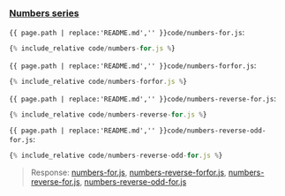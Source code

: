 ### [Numbers series](code.zip)

`{{ page.path | replace:'README.md','' }}code/numbers-for.js`:

```js
{% include_relative code/numbers-for.js %}
```

`{{ page.path | replace:'README.md','' }}code/numbers-forfor.js`:

```js
{% include_relative code/numbers-forfor.js %}
```

`{{ page.path | replace:'README.md','' }}code/numbers-reverse-for.js`:

```js
{% include_relative code/numbers-reverse-for.js %}
```

`{{ page.path | replace:'README.md','' }}code/numbers-reverse-odd-for.js`:

```js
{% include_relative code/numbers-reverse-odd-for.js %}
```

> Response: [numbers-for.js](response/numbers-for.js), [numbers-reverse-forfor.js](response/numbers-reverse-forfor.js), [numbers-reverse-for.js](response/numbers-reverse-for.js), [numbers-reverse-odd-for.js](response/numbers-reverse-odd-for.js)
